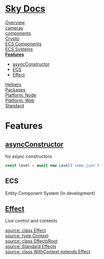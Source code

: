 <!--- This Features was auto-generated using "npx sky readme" --> 

# [Sky Docs](/README.md)

[Overview](..%2Fdocs%2Foverview%2FOverview.md)   
[cameras](..%2Fcameras%2Fcameras.md)   
[components](..%2Fcomponents%2Fcomponents.md)   
[Crypto](..%2Fcrypto%2FCrypto.md)   
[ECS Components](..%2Fecs-components%2FECS%20Components.md)   
[ECS Systems](..%2Fecs-systems%2FECS%20Systems.md)   
**[Features](..%2Ffeatures%2FFeatures.md)**   
* [asyncConstructor](..%2Ffeatures%2FasyncConstructor%2FasyncConstructor.md)
* [ECS](..%2Ffeatures%2Fecs%2FECS.md)
* [Effect](..%2Ffeatures%2Feffect%2FEffect.md)
  
[Helpers](..%2Fhelpers%2FHelpers.md)   
[Packages](..%2F%40pkgs%2FPackages.md)   
[Platform: Node](..%2F%40node%2FPlatform%3A%20Node.md)   
[Platform: Web](..%2F%40web%2FPlatform%3A%20Web.md)   
[Standard](..%2Fstandard%2FStandard.md)   

# Features

## [asyncConstructor](asyncConstructor/asyncConstructor.md)

for async constructors

```typescript
const level = await new Level('some.json')

```

## ECS

Entity Component System (In development)

## [Effect](effect/Effect)

Live control and contexts  

[source: class Effect](effect/%5FEffect.ts)  
[source: type Context](effect/%5FContext.ts)  
[source: class EffectsRoot](effect/%5FEffectsRoot.ts)  
[source: Standard Effects](effect/%5Fstandard-effects.ts)  
[source: class WithContext extends Effect](effect/%5FWithContext.ts)